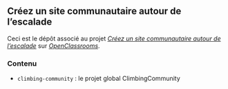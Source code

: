 ## Créez un site communautaire autour de l’escalade

Ceci est le dépôt associé au projet [_Créez un site communautaire autour de l’escalade_](https://openclassrooms.com/projects/creez-un-site-communautaire-autour-de-lescalade)
sur [_OpenClassrooms_](https://www.openclassrooms.com).


### Contenu

- `climbing-community` : le projet global ClimbingCommunity
